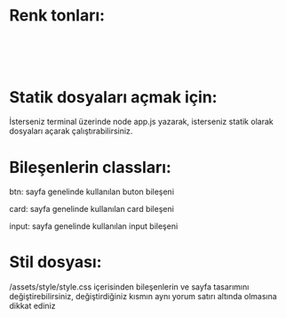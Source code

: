 <h1>Renk tonları:</h1>
<h1><img src="https://img.shields.io/badge/Ana%20renk-%230285e4-%230285e4" alt="" />&nbsp;<img src="https://img.shields.io/badge/%C4%B0kincil%20Renk-%23FFFFFF-%23FFFFFF" alt="" /> <img src="https://img.shields.io/badge/%C3%9C%C3%A7%C3%BCnc%C3%BCl%20Renk-%23112D57-%23112D57" alt="" /></h1>
<h1>Statik dosyaları açmak için:</h1>
<p>İsterseniz terminal &uuml;zerinde node app.js yazarak, isterseniz statik olarak dosyaları a&ccedil;arak &ccedil;alıştırabilirsiniz.</p>
<h1>Bileşenlerin classları:</h1>
<p>btn: sayfa genelinde kullanılan buton bileşeni</p>
<p>card: sayfa genelinde kullanılan card bileşeni</p>
<p>input: sayfa genelinde kullanılan input bileşeni</p>
<h1>Stil dosyası:</h1>
<p>/assets/style/style.css i&ccedil;erisinden bileşenlerin ve sayfa tasarımını değiştirebilirsiniz, değiştirdiğiniz kısmın aynı yorum satırı altında olmasına dikkat ediniz</p>
